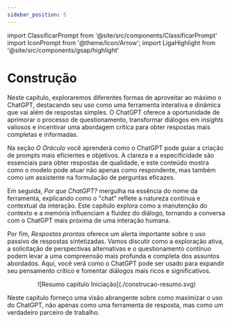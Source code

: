 ```yaml
---
sidebar_position: 5
---
```

import ClassificarPrompt from '@site/src/components/ClassificarPrompt'
import IconPrompt from '@theme/Icon/Arrow';
import LigaHighlight from '@site/src/components/gsap/highlight'

# Construção
<LigaHighlight />

Neste capítulo, exploraremos diferentes formas de aproveitar ao máximo o ChatGPT, destacando seu uso como uma ferramenta interativa e dinâmica que vai além de respostas simples. O ChatGPT oferece a oportunidade de aprimorar o processo de questionamento, transformar diálogos em *insights* valiosos e incentivar uma abordagem crítica para obter respostas mais completas e informadas.

Na seção <span class="text-highlight">*O Oráculo*</span> você aprenderá como o ChatGPT pode guiar a criação de prompts mais eficientes e objetivos. A clareza e a especificidade são essenciais para obter respostas de qualidade, e este conteúdo mostra como o modelo pode atuar não apenas como respondente, mas também como um assistente na formulação de perguntas eficazes.

Em seguida, <span class="text-highlight">*Por que ChatGPT?*</span> mergulha na essência do nome da ferramenta, explicando como o "chat" reflete a natureza contínua e contextual da interação. Este capítulo explora como a manutenção do contexto e a memória influenciam a fluidez do diálogo, tornando a conversa com o ChatGPT mais próxima de uma interação humana.

Por fim, <span class="text-highlight">*Respostas prontas*</span> oferece um alerta importante sobre o uso passivo de respostas sintetizadas. Vamos discutir como a exploração ativa, a solicitação de perspectivas alternativas e o questionamento contínuo podem levar a uma compreensão mais profunda e completa dos assuntos abordados. Aqui, você verá como o ChatGPT pode ser usado para expandir seu pensamento crítico e fomentar diálogos mais ricos e significativos.

<center>
![Resumo capítulo Iniciação](./construcao-resumo.svg)
</center>

Neste capítulo forneço uma visão abrangente sobre como maximizar o uso do ChatGPT, não apenas como uma ferramenta de resposta, mas como um verdadeiro parceiro de trabalho.
